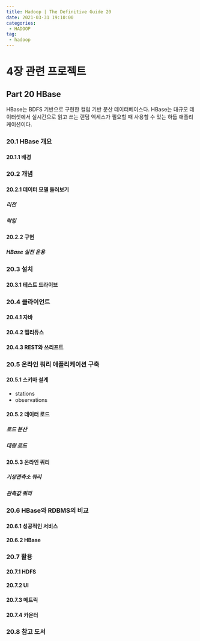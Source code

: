 ```yaml
---
title: Hadoop | The Definitive Guide 20
date: 2021-03-31 19:10:00
categories:
 - HADOOP
tag:
 - hadoop
---
```


# 4장 관련 프로젝트

## Part 20 HBase

HBase는 BDFS 기반으로 구현한 컬럼 기반 분산 데이터베이스다. HBase는 대규모 데이터셋에서 실시간으로 읽고 쓰는 랜덤 액세스가 필요할 때 사용할 수 있는 하둡 애플리케이션이다.

<!-- more -->

### 20.1 HBase 개요

#### 20.1.1 배경



### 20.2 개념

#### 20.2.1 데이터 모델 둘러보기

##### 리전

##### 락킹

#### 20.2.2 구현

##### HBase 실전 운용



### 20.3 설치

#### 20.3.1 테스트 드라이브



### 20.4 클라이언트

#### 20.4.1 자바

#### 20.4.2 맵리듀스

#### 20.4.3 REST와 쓰리프트



### 20.5 온라인 쿼리 애플리케이션 구축

#### 20.5.1 스키마 설계

- stations
- observations

#### 20.5.2 데이터 로드

##### 로드 분산

##### 대량 로드

#### 20.5.3 온라인 쿼리

##### 기상관측소 쿼리

##### 관측값 쿼리



### 20.6 HBase와 RDBMS의 비교

#### 20.6.1 성공적인 서비스

#### 20.6.2 HBase



### 20.7 활용

#### 20.7.1 HDFS

#### 20.7.2 UI

#### 20.7.3 메트릭

#### 20.7.4 카운터



### 20.8 참고 도서
